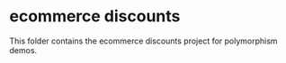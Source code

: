 ﻿# ecommerce discounts

This folder contains the ecommerce discounts project for polymorphism demos.
